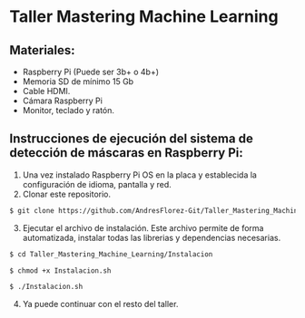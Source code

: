 # Taller Mastering Machine Learning
## Materiales:
- Raspberry Pi (Puede ser 3b+ o 4b+)
- Memoria SD de mínimo 15 Gb
- Cable HDMI.
- Cámara Raspberry Pi
- Monitor, teclado y ratón.
## Instrucciones de ejecución del sistema de detección de máscaras en Raspberry Pi:
1. Una vez instalado Raspberry Pi OS en la placa y establecida la configuración de idioma, pantalla y red.
2. Clonar este repositorio.
```sh
$ git clone https://github.com/AndresFlorez-Git/Taller_Mastering_Machine_Learning.git
```

3. Ejecutar el archivo de instalación. Este archivo permite de forma automatizada, instalar todas las librerias y dependencias necesarias.
```sh
$ cd Taller_Mastering_Machine_Learning/Instalacion
```
```sh
$ chmod +x Instalacion.sh
```
```sh
$ ./Instalacion.sh
```

4. Ya puede continuar con el resto del taller.

